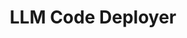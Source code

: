 ---
title: LLM Code Deployer
emoji: 🚀
colorFrom: blue
colorTo: green
sdk: docker
pinned: false
app_port: 7860
secrets:
  - MY_SHARED_SECRET
  - GITHUB_PAT
  - GOOGLE_API_KEY
---